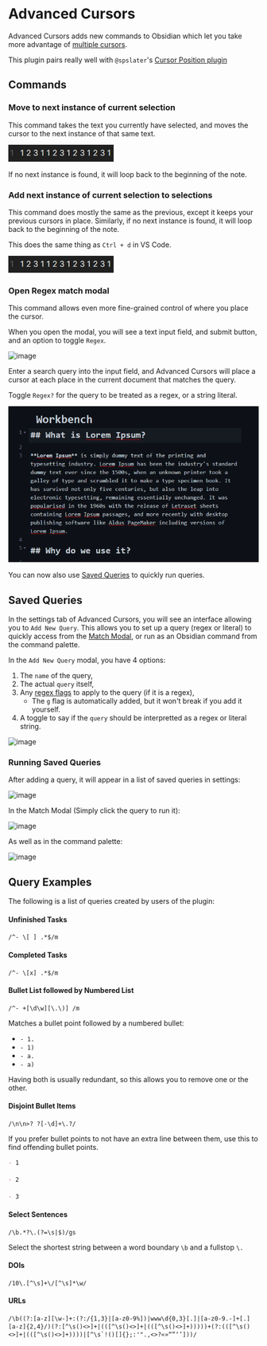 # Advanced Cursors

Advanced Cursors adds new commands to Obsidian which let you take more advantage of [multiple cursors](https://help.obsidian.md/How+to/Working+with+multiple+cursors).

This plugin pairs really well with `@spslater`'s [Cursor Position plugin](https://github.com/spslater/obsidian-cursor-location-plugin)

## Commands

### Move to next instance of current selection

This command takes the text you currently have selected, and moves the cursor to the next instance of that same text.

![](Assets/cursors-readme1.gif)

If no next instance is found, it will loop back to the beginning of the note.

### Add next instance of current selection to selections

This command does mostly the same as the previous, except it keeps your previous cursors in place.
Similarly, if no next instance is found, it will loop back to the beginning of the note.

This does the same thing as `Ctrl + d` in VS Code.

![](Assets/cursors-readme2.gif)

### Open Regex match modal

This command allows even more fine-grained control of where you place the cursor.

When you open the modal, you will see a text input field, and submit button, and an option to toggle `Regex`.

![image](https://user-images.githubusercontent.com/70717676/138410766-7c3b2843-5761-4c57-a09f-e0edceb4cc41.png)

Enter a search query into the input field, and Advanced Cursors will place a cursor at each place in the current document that matches the query.

Toggle `Regex?` for the query to be treated as a regex, or a string literal.

![](Assets/cursors2.gif)

You can now also use [Saved Queries](https://github.com/SkepticMystic/advanced-cursors/blob/master/README.md#saved-queries) to quickly run queries.

## Saved Queries

In the settings tab of Advanced Cursors, you will see an interface allowing you to `Add New Query`. This allows you to set up a query (regex or literal) to quickly access from the [Match Modal](https://github.com/SkepticMystic/advanced-cursors/blob/master/README.md#open-regex-match-modal), or run as an Obsidian command from the command palette.

In the `Add New Query` modal, you have 4 options:

1. The `name` of the query,
2. The actual `query` itself,
3. Any [regex flags](https://developer.mozilla.org/en-US/docs/Web/JavaScript/Guide/Regular_Expressions#advanced_searching_with_flags) to apply to the query (if it is a regex),
   - The `g` flag is automatically added, but it won't break if you add it yourself.
4. A toggle to say if the `query` should be interpretted as a regex or literal string.

![image](https://user-images.githubusercontent.com/70717676/138410689-e0846afa-3f9e-4bcd-9fa0-27679416a2e1.png)

### Running Saved Queries

After adding a query, it will appear in a list of saved queries in settings:

![image](https://user-images.githubusercontent.com/70717676/138498450-03d966e6-4f90-4165-944f-64a1e8380610.png)

In the Match Modal (Simply click the query to run it):

![image](https://user-images.githubusercontent.com/70717676/138410277-b3b0ebb0-15f0-45a2-ac1e-54578bc68c9b.png)

As well as in the command palette:

![image](https://user-images.githubusercontent.com/70717676/138410368-bc063007-f3a6-4c4c-b7a4-2f24ebcd3748.png)

## Query Examples

The following is a list of queries created by users of the plugin:

#### Unfinished Tasks

```re
/^- \[ ] .*$/m
```

#### Completed Tasks

```re
/^- \[x] .*$/m
```

#### Bullet List followed by Numbered List

```re
/^- +[\d\w][\.\)] /m
```

Matches a bullet point followed by a numbered bullet:

- `- 1. `
- `- 1) `
- `- a. `
- `- a)`

Having both is usually redundant, so this allows you to remove one or the other.

#### Disjoint Bullet Items

```re
/\n\n>? ?[-\d]+\.?/
```

If you prefer bullet points to not have an extra line between them, use this to find offending bullet points.

```md
- 1

- 2

- 3
```

#### Select Sentences

```re
/\b.*?\.(?=\s|$)/gs
```

Select the shortest string between a word boundary `\b` and a fullstop `\.`

#### DOIs

```re
/10\.[^\s]+\/[^\s]*\w/
```

#### URLs

```re
/\b((?:[a-z][\w-]+:(?:/{1,3}|[a-z0-9%])|www\d{0,3}[.]|[a-z0-9.-]+[.][a-z]{2,4}/)(?:[^\s()<>]+|(([^\s()<>]+|(([^\s()<>]+)))))+(?:(([^\s()<>]+|(([^\s()<>]+))))|[^\s`!()[]{};:'".,<>?«»“”‘’]))/
```
